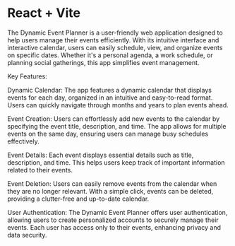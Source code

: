 # React + Vite

The Dynamic Event Planner is a user-friendly web application designed to help users manage their events efficiently. With its intuitive interface and interactive calendar, users can easily schedule, view, and organize events on specific dates. Whether it's a personal agenda, a work schedule, or planning social gatherings, this app simplifies event management.

Key Features:

Dynamic Calendar: The app features a dynamic calendar that displays events for each day, organized in an intuitive and easy-to-read format. Users can quickly navigate through months and years to plan events ahead.

Event Creation: Users can effortlessly add new events to the calendar by specifying the event title, description, and time. The app allows for multiple events on the same day, ensuring users can manage busy schedules effectively.

Event Details: Each event displays essential details such as title, description, and time. This helps users keep track of important information related to their events.

Event Deletion: Users can easily remove events from the calendar when they are no longer relevant. With a simple click, events can be deleted, providing a clutter-free and up-to-date calendar.

User Authentication: The Dynamic Event Planner offers user authentication, allowing users to create personalized accounts to securely manage their events. Each user has access only to their events, enhancing privacy and data security.

